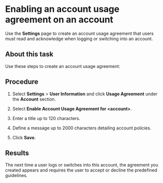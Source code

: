 # Enabling an account usage agreement on an account

<head>
  <meta name="guidename" content="Platform"/>
  <meta name="context" content="GUID-41442B49-F4B1-4C55-BA0F-3B08D1A5CC6F"/>
</head>

Use the **Settings** page to create an account usage agreement that users must read and acknowledge when logging or switching into an account.

## About this task

Use these steps to create an account usage agreement:

## Procedure

1. Select **Settings** \> **User Information** and click **Usage Agreement** under the **Account** section.

2. Select **Enable Account Usage Agreement for \<account\>**.

3. Enter a title up to 120 characters.

4. Define a message up to 2000 characters detailing account policies.

5. Click **Save**.

## Results

The next time a user logs or switches into this account, the agreement you created appears and requires the user to accept or decline the predefined guidelines.
